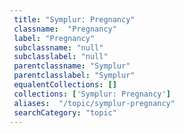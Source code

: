 ```yaml
--- 
 title: "Symplur: Pregnancy" 
 classname:  "Pregnancy" 
 label: "Pregnancy" 
 subclassname: "null" 
 subclasslabel: "null" 
 parentclassname: "Symplur" 
 parentclasslabel: "Symplur" 
 equalentCollections: [] 
 collections: ['Symplur: Pregnancy']
 aliases:  "/topic/symplur-pregnancy"  
 searchCategory: "topic" 
---
```

